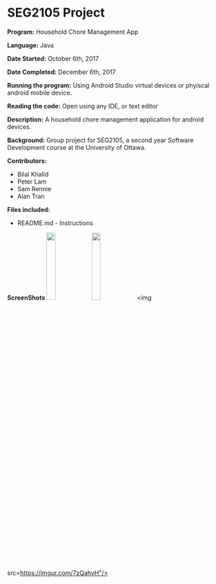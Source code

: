 # SEG2105 Project
**Program:** Household Chore Management App

**Language:** Java

**Date Started:** October 6th, 2017

**Date Completed:** December 6th, 2017

**Running the program:** Using Android Studio virtual devices or phyiscal android mobile device.

**Reading the code:** Open using any IDE, or text editor

**Description:** A household chore management application for android devices.

**Background:** Group project for SEG2105, a second year Software Development course at the University of Ottawa.

**Contributors:**
* Bilal Khalid
* Peter Lam
* Sam Rennie
* Alan Tran

**Files included:**
* README.md - Instructions

**ScreenShots**
 <img src="https://imgur.com/SFRzTWg" width="20%"/>
 <img src="https://imgur.com/xUiYWcm" width="20%"/> 
 <img src=https://imgur.com/7zQahvH"/>
